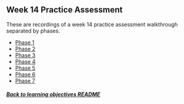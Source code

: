 ## Week 14 Practice Assessment

These are recordings of a week 14 practice assessment walkthrough separated by phases.

- [Phase 1][practice-assessment-pt1]
- [Phase 2][practice-assessment-pt2]
- [Phase 3][practice-assessment-pt3]
- [Phase 4][practice-assessment-pt4]
- [Phase 5][practice-assessment-pt5]
- [Phase 6][practice-assessment-pt6]
- [Phase 7][practice-assessment-pt7]

[practice-assessment-pt1]: https://vimeo.com/583134731/a4f4cadfc3
[practice-assessment-pt2]: https://vimeo.com/583135106/8a0836b321
[practice-assessment-pt3]: https://vimeo.com/583135433/5787cad2b8
[practice-assessment-pt4]: https://vimeo.com/583135711/497c0c2942
[practice-assessment-pt5]: https://vimeo.com/583135991/b3d4b0a914
[practice-assessment-pt6]: https://vimeo.com/573214985/f7ce2a7bae
[practice-assessment-pt7]: https://vimeo.com/573219465/a33615b605

##### [Back to learning objectives README](./README.md)
